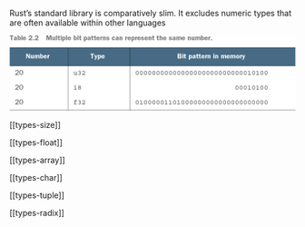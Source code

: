
Rust’s standard library is comparatively slim. It excludes numeric types that are often available within other languages

![Sample Bits](assets/table_2-2.png)

[[types-size]]

[[types-float]]

[[types-array]]

[[types-char]]

[[types-tuple]]

[[types-radix]]
